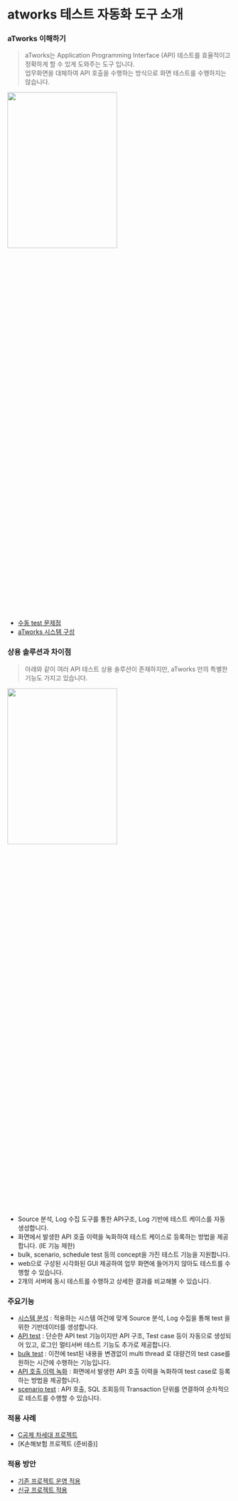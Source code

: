 # atworks 테스트 자동화 도구 소개
### aTworks 이해하기
> aTworks는 Application Programming Interface (API) 테스트를 효율적이고 정확하게 할 수 있게 도와주는 도구 입니다.   
> 업무화면을 대체하여 API 호출을 수행하는 방식으로 화면 테스트를 수행하지는 않습니다.

<img src = "https://user-images.githubusercontent.com/52950400/230523544-35b62e57-8184-4872-9b64-84acfceeeacc.png" width="70%" height="30%">

- [수동 test 문제점](https://github.com/team-atworks/manual/blob/main/etc/manualTest.md) 
- [aTworks 시스템 구성](https://github.com/team-atworks/manual/blob/main/business/architecture.md)


### 상용 솔루션과 차이점
> 아래와 같이 여러 API 테스트 상용 솔루션이 존재하지만, aTworks 만의 특별한 기능도 가지고 있습니다.
<img src = "https://user-images.githubusercontent.com/52950400/230524776-4e53e7ee-e67a-4e00-9e20-71394f77703c.png" width="70%" height="30%">

- Source 분석, Log 수집 도구를 통한 API구조, Log 기반에 테스트 케이스를 자동 생성합니다. 
- 화면에서 발생한 API 호출 이력을 녹화하여 테스트 케이스로 등록하는 방법을 제공합니다. (IE 기능 제한)
- bulk, scenario, schedule test 등의 concept을 가진 테스트 기능을 지원합니다. 
- web으로 구성된 시각화된 GUI 제공하여 업무 화면에 들어가지 않아도 테스트를 수행할 수 있습니다. 
- 2개의 서버에 동시 테스트를 수행하고 상세한 결과를 비교해볼 수 있습니다.


### 주요기능 

- [시스템 분석](https://github.com/team-atworks/manual/blob/main/systemAnalyze.md) : 적용하는 시스템 여건에 맞게 Source 분석, Log 수집을 통해 test 을 위한 기반데이터를 생성합니다.
- [API test](https://github.com/team-atworks/manual/blob/main/apiTest.md) : 단순한 API test 기능이지만 API 구조, Test case 등이 자동으로 생성되어 있고, 로그인 멀티서버 테스트 기능도 추가로 제공합니다.
- [bulk test](https://github.com/team-atworks/manual/blob/main/bulkTest.md) : 이전에 test된 내용을 변경없이 multi thread 로 대량건의 test case를 원하는 시간에 수행하는 기능입니다.
-  [API 호출 이력 녹화](https://github.com/team-atworks/manual/blob/main/apiRecord.md) : 화면에서 발생한 API 호출 이력을 녹화하여 test case로 등록하는 방법을 제공합니다.
-  [scenario test](https://github.com/team-atworks/manual/blob/main/scenarioTest.md) : API 호출, SQL 조회등의 Transaction 단위를 연결하여 순차적으로 테스트를 수행할 수 있습니다.
 
 
### 적용 사례

- [C공제 차세대 프로젝트](https://github.com/team-atworks/manual/blob/main/site/cgbest.md)
- [K손해보험 프로젝트 (준비중)]


### 적용 방안
- [기존 프로젝트 운영 적용](https://github.com/team-atworks/manual/blob/main/project/systemMaintenance.md)
- [신규 프로젝트 적용](https://github.com/team-atworks/manual/blob/main/project/systemIntegration.md)


